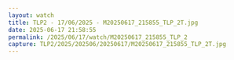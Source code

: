 ```yaml
---
layout: watch
title: TLP2 - 17/06/2025 - M20250617_215855_TLP_2T.jpg
date: 2025-06-17 21:58:55
permalink: /2025/06/17/watch/M20250617_215855_TLP_2
capture: TLP2/2025/202506/20250617/M20250617_215855_TLP_2T.jpg
---
```

